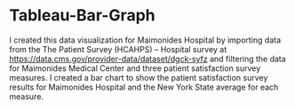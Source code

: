 # Tableau-Bar-Graph

I created this data visualization for Maimonides Hospital by importing data from the The Patient Survey (HCAHPS) – Hospital survey at https://data.cms.gov/provider-data/dataset/dgck-syfz and filtering the data for Maimonides Medical Center and three patient satisfaction survey measures. I created a bar chart to show the patient satisfaction survey results for Maimonides Hospital and the New York State average for each measure.




 
